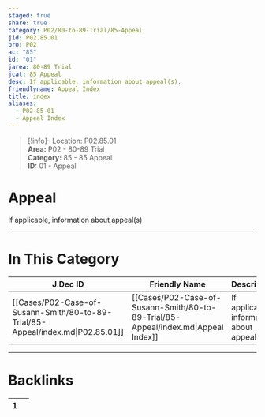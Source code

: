 ```yaml
---  
staged: true  
share: true  
category: P02/80-to-89-Trial/85-Appeal  
jid: P02.85.01  
pro: P02  
ac: "85"  
id: "01"  
jarea: 80-89 Trial  
jcat: 85 Appeal  
desc: If applicable, information about appeal(s).  
friendlyname: Appeal Index  
title: index  
aliases:  
  - P02-85-01  
  - Appeal Index  
---  
```

  
>[!info]- Location: P02.85.01  
>**Area:** P02 - 80-89 Trial  
>**Category:** 85 - 85 Appeal  
>**ID:** 01 - Appeal  
  
# Appeal  
  
If applicable, information about appeal(s)  
   
  
  
---  
# In This Category  
  
| J.Dec ID                                                                        | Friendly Name                                                                      | Description                                 |  
| ------------------------------------------------------------------------------- | ---------------------------------------------------------------------------------- | ------------------------------------------- |  
| [[Cases/P02-Case-of-Susann-Smith/80-to-89-Trial/85-Appeal/index.md\|P02.85.01]] | [[Cases/P02-Case-of-Susann-Smith/80-to-89-Trial/85-Appeal/index.md\|Appeal Index]] | If applicable, information about appeal(s). |  
  
  
---  
# Backlinks  
<div><table class="dataview table-view-table"><thead class="table-view-thead"><tr class="table-view-tr-header"><th class="table-view-th"><span></span><span class="dataview small-text">1</span></th><th class="table-view-th"><span></span></th></tr></thead><tbody class="table-view-tbody"></tbody></table></div>
